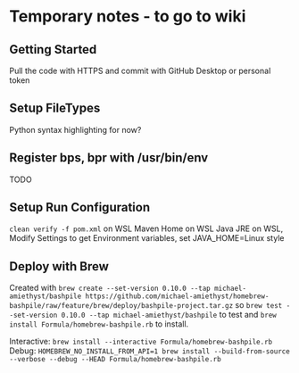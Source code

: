 # Temporary notes - to go to wiki

## Getting Started
Pull the code with HTTPS and commit with GitHub Desktop or personal token

## Setup FileTypes
Python syntax highlighting for now?

## Register bps, bpr with /usr/bin/env
TODO

## Setup Run Configuration
`clean verify -f pom.xml` on WSL
Maven Home on WSL
Java JRE on WSL, Modify Settings to get Environment variables, set JAVA_HOME=Linux style

## Deploy with Brew

Created with
`brew create --set-version 0.10.0 --tap michael-amiethyst/bashpile https://github.com/michael-amiethyst/homebrew-bashpile/raw/feature/brew/deploy/bashpile-project.tar.gz`
so
`brew test --set-version 0.10.0 --tap michael-amiethyst/bashpile`
to test and
`brew install Formula/homebrew-bashpile.rb`
to install.

Interactive: `brew install --interactive Formula/homebrew-bashpile.rb`
Debug: `HOMEBREW_NO_INSTALL_FROM_API=1 brew install --build-from-source --verbose --debug --HEAD Formula/homebrew-bashpile.rb`